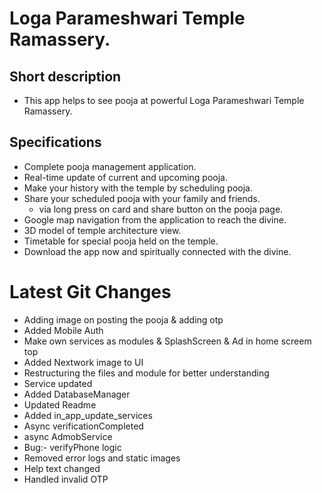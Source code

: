 # Loga Parameshwari Temple Ramassery.

## Short description
 - This app helps to see pooja at powerful Loga Parameshwari Temple Ramassery.

## Specifications
 - Complete pooja management application.
 - Real-time update of current and upcoming pooja.
 - Make your history with the temple by scheduling pooja.
 - Share your scheduled pooja with your family and friends.
     - via long press on card and share button on the pooja page.
 - Google map navigation from the application to reach the divine.
 - 3D model of temple architecture view.
 - Timetable for special pooja held on the temple.
 - Download the app now and spiritually connected with the divine​. 

# Latest Git Changes
 - Adding image on posting the pooja & adding otp
 - Added Mobile Auth
 - Make own services as modules & SplashScreen & Ad in home screem top
 - Added Nextwork image to UI
 - Restructuring the files and module for better understanding
 - Service updated
 - Added DatabaseManager
 - Updated Readme
 - Added in_app_update_services
 - Async verificationCompleted
 - async AdmobService
 - Bug:- verifyPhone logic
 - Removed error logs and static images
 - Help text changed
 - Handled invalid OTP